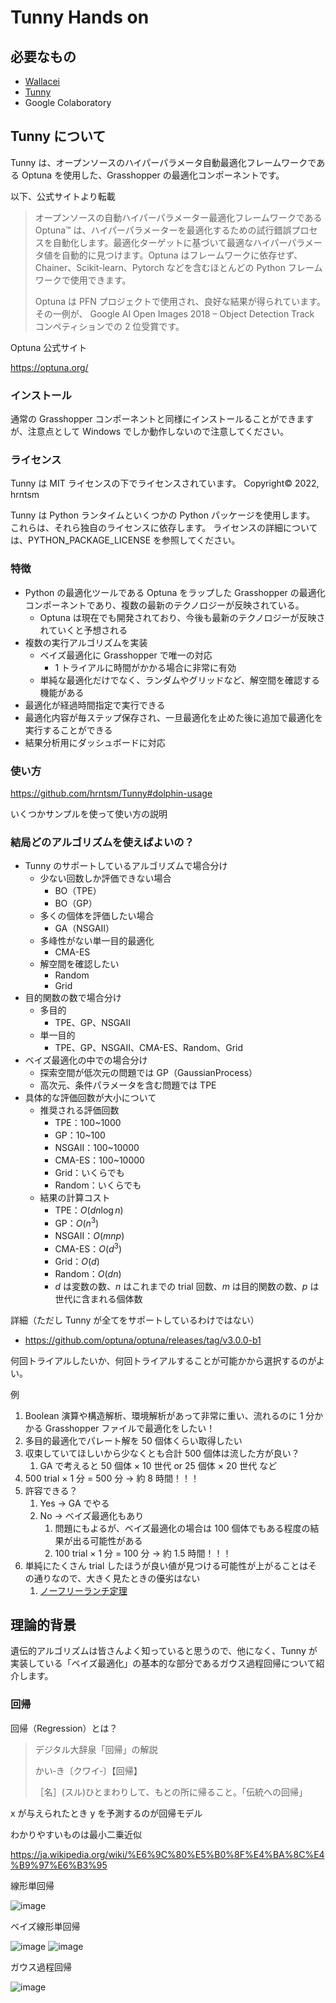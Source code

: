 # Tunny Hands on

## 必要なもの

- [Wallacei](https://www.food4rhino.com/en/app/wallacei)
- [Tunny](https://www.food4rhino.com/en/app/tunny)
- Google Colaboratory

## Tunny について

Tunny は、オープンソースのハイパーパラメータ自動最適化フレームワークである Optuna を使用した、Grasshopper の最適化コンポーネントです。

以下、公式サイトより転載

> オープンソースの自動ハイパーパラメーター最適化フレームワークである Optuna™ は、ハイパーパラメーターを最適化するための試行錯誤プロセスを自動化します。最適化ターゲットに基づいて最適なハイパーパラメータ値を自動的に見つけます。Optuna はフレームワークに依存せず、Chainer、Scikit-learn、Pytorch などを含むほとんどの Python フレームワークで使用できます。
>
> Optuna は PFN プロジェクトで使用され、良好な結果が得られています。その一例が、 Google AI Open Images 2018 – Object Detection Track コンペティションでの 2 位受賞です。

Optuna 公式サイト

https://optuna.org/

### インストール

通常の Grasshopper コンポーネントと同様にインストールることができますが、注意点として Windows でしか動作しないので注意してください。

### ライセンス

Tunny は MIT ライセンスの下でライセンスされています。
Copyright© 2022, hrntsm

Tunny は Python ランタイムといくつかの Python パッケージを使用します。
これらは、それら独自のライセンスに依存します。
ライセンスの詳細については、PYTHON_PACKAGE_LICENSE を参照してください。

### 特徴

- Python の最適化ツールである Optuna をラップした Grasshopper の最適化コンポーネントであり、複数の最新のテクノロジーが反映されている。
  - Optuna は現在でも開発されており、今後も最新のテクノロジーが反映されていくと予想される
- 複数の実行アルゴリズムを実装
  - ベイズ最適化に Grasshopper で唯一の対応
    - 1 トライアルに時間がかかる場合に非常に有効
  - 単純な最適化だけでなく、ランダムやグリッドなど、解空間を確認する機能がある
- 最適化が経過時間指定で実行できる
- 最適化内容が毎ステップ保存され、一旦最適化を止めた後に追加で最適化を実行することができる
- 結果分析用にダッシュボードに対応

### 使い方

https://github.com/hrntsm/Tunny#dolphin-usage

いくつかサンプルを使って使い方の説明

### 結局どのアルゴリズムを使えばよいの？

- Tunny のサポートしているアルゴリズムで場合分け
  - 少ない回数しか評価できない場合
    - BO（TPE）
    - BO（GP）
  - 多くの個体を評価したい場合
    - GA（NSGAII）
  - 多峰性がない単一目的最適化
    - CMA-ES
  - 解空間を確認したい
    - Random
    - Grid
- 目的関数の数で場合分け
  - 多目的
    - TPE、GP、NSGAII
  - 単一目的
    - TPE、GP、NSGAII、CMA-ES、Random、Grid
- ベイズ最適化の中での場合分け
  - 探索空間が低次元の問題では GP（GaussianProcess）
  - 高次元、条件パラメータを含む問題では TPE
- 具体的な評価回数が大小について
  - 推奨される評価回数
    - TPE：100~1000
    - GP：10~100
    - NSGAII：100~10000
    - CMA-ES：100~10000
    - Grid：いくらでも
    - Random：いくらでも
  - 結果の計算コスト
    - TPE：$O(dn \log{n})$
    - GP：$O(n^3)$
    - NSGAII：$O(mnp)$
    - CMA-ES：$O(d^3)$
    - Grid：$O(d)$
    - Random：$O(dn)$
    - $d$ は変数の数、$n$ はこれまでの trial 回数、$m$ は目的関数の数、$p$ は世代に含まれる個体数

詳細（ただし Tunny が全てをサポートしているわけではない）

- https://github.com/optuna/optuna/releases/tag/v3.0.0-b1

何回トライアルしたいか、何回トライアルすることが可能かから選択するのがよい。

例

1. Boolean 演算や構造解析、環境解析があって非常に重い、流れるのに 1 分かかる Grasshopper ファイルで最適化をしたい！
2. 多目的最適化でパレート解を 50 個体くらい取得したい
3. 収束していてほしいから少なくとも合計 500 個体は流した方が良い？
   1. GA で考えると 50 個体 × 10 世代 or 25 個体 × 20 世代 など
4. 500 trial × 1 分 = 500 分 → 約 8 時間！！！
5. 許容できる？
   1. Yes → GA でやる
   2. No → ベイズ最適化もあり
      1. 問題にもよるが、ベイズ最適化の場合は 100 個体でもある程度の結果が出る可能性がある
      2. 100 trial × 1 分 = 100 分 → 約 1.5 時間！！！
6. 単純にたくさん trial したほうが良い値が見つける可能性が上がることはその通りなので、大きく見たときの優劣はない
   1. [ノーフリーランチ定理](https://ja.wikipedia.org/wiki/%E3%83%8E%E3%83%BC%E3%83%95%E3%83%AA%E3%83%BC%E3%83%A9%E3%83%B3%E3%83%81%E5%AE%9A%E7%90%86)

## 理論的背景

遺伝的アルゴリズムは皆さんよく知っていると思うので、他になく、Tunny が実装している「ベイズ最適化」の基本的な部分であるガウス過程回帰について紹介します。

### 回帰

回帰（Regression）とは？

> デジタル大辞泉「回帰」の解説
>
> かい‐き〔クワイ‐〕【回帰】
>
> ［名］(スル)ひとまわりして、もとの所に帰ること。「伝統への回帰」

x が与えられたとき y を予測するのが回帰モデル

わかりやすいものは最小二乗近似

https://ja.wikipedia.org/wiki/%E6%9C%80%E5%B0%8F%E4%BA%8C%E4%B9%97%E6%B3%95

線形単回帰

![image](https://user-images.githubusercontent.com/23289252/182602369-01358e28-1b8d-421b-a979-061d46db1915.png)![]()

ベイズ線形単回帰

![image](https://user-images.githubusercontent.com/23289252/182602474-36459c35-9433-4b4f-842d-4e3957c64f1c.png)
![image](https://user-images.githubusercontent.com/23289252/182602484-fd9b548f-3343-47d2-b2b6-c8045657e67b.png)

ガウス過程回帰

![image](https://user-images.githubusercontent.com/23289252/182602675-2d0da71c-d8bd-4d3a-abf5-555489ce5185.png)
